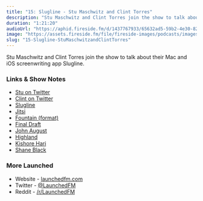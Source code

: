 ```yaml
---
title: "15: Slugline - Stu Maschwitz and Clint Torres"
description: "Stu Maschwitz and Clint Torres join the show to talk about their Mac and iOS screenwriting app Slugline."
duration: "1:21:20"
audioUrl: "https://aphid.fireside.fm/d/1437767933/65632ad5-59b2-4e30-82d1-13845dce07dd/dc2990e8-0b7f-4fb9-bcaa-f53e84501051.mp3"
image: "https://assets.fireside.fm/file/fireside-images/podcasts/images/6/65632ad5-59b2-4e30-82d1-13845dce07dd/episodes/d/dc2990e8-0b7f-4fb9-bcaa-f53e84501051/cover.jpg"
slug: "15-Slugline-StuMaschwitzandClintTorres"
---
```


<p>Stu Maschwitz and Clint Torres join the show to talk about their Mac and iOS screenwriting app Slugline.</p>

<h3>Links &amp; Show Notes</h3>

<ul>
<li><a href="https://twitter.com/5tu" rel="nofollow">Stu on Twitter</a></li>
<li><a href="https://twitter.com/clinttorres" rel="nofollow">Clint on Twitter</a></li>
<li><a href="https://slugline.co" rel="nofollow">Slugline</a></li>
<li><a href="https://jitsi.org" rel="nofollow">Jitsi</a></li>
<li><a href="https://fountain.io" rel="nofollow">Fountain (format)</a></li>
<li><a href="https://www.finaldraft.com" rel="nofollow">Final Draft</a></li>
<li><a href="https://johnaugust.com" rel="nofollow">John August</a></li>
<li><a href="https://highland2.app" rel="nofollow">Highland</a></li>
<li><a href="https://twitter.com/sciencequiche" rel="nofollow">Kishore Hari</a></li>
<li><a href="https://en.wikipedia.org/wiki/Shane_Black" rel="nofollow">Shane Black</a></li>
</ul>

<h3>More Launched</h3>

<ul>
<li>Website - <a href="https://launchedfm.com" rel="nofollow">launchedfm.com</a></li>
<li>Twitter - <a href="https://twitter.com/launchedfm" rel="nofollow">@LaunchedFM</a></li>
<li>Reddit - <a href="https://www.reddit.com/r/LaunchedFM/" rel="nofollow">/r/LaunchedFM</a></li>
</ul>
